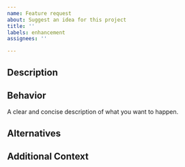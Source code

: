 ```yaml
---
name: Feature request
about: Suggest an idea for this project
title: ''
labels: enhancement
assignees: ''

---
```


## Description
<!-- Is your feature request related to a problem? Please describe. -->
<!-- Ex. I'm always frustrated when... -->

## Behavior
A clear and concise description of what you want to happen.

## Alternatives
<!-- A clear and concise description of any alternative solutions or features you've considered. -->

## Additional Context
<!-- Add any other context or screenshots about the feature request here. -->
